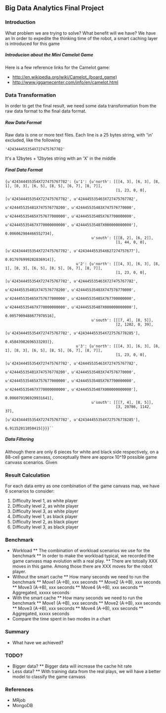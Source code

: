## Big Data Analytics Final Project

### Introduction

What problem we are trying to solve?
What benefit will we have?
We have an 
In order to expedite the thinking time of the robot, a smart caching layer is introduced for this game

##### Introducion about the Mini Camelot Game

Here is a few reference links for the Camelot game:
* http://en.wikipedia.org/wiki/Camelot_(board_game)
* http://www.iggamecenter.com/info/en/camelot.html

### Data Transformation

In order to get the final result, we need some data transformation from the raw data format to the final data format.

##### Raw Data Format

Raw data is one or more text files.
Each line is a 25 bytes string, with '\n' excluded, like the following
```
'424344455354X727475767782'
```
It's a 12bytes + 12bytes string with an 'X' in the middle

##### Final Data Format

```
{u'424344455354X727475767782': {u'1': {u'north': [[[4, 3], [6, 3], [8, 1], [8, 3], [6, 5], [8, 5], [6, 7], [8, 7]],
                                                  [1, 23, 0, 0],
                                                  [u'424344455354X727475767782', u'424445535463X727475767782', 
                                                   u'424445535481X747576778200', u'424445535483X747576770000', 
                                                   u'424445535465X757677000000', u'424445535485X767700000000',
                                                   u'424445535467X770000000000', u'424445535487X000000000000'],
                                                  0.006062984466552734],
                                       u'south': [[[8, 2], [6, 2]],
                                                  [1, 44, 0, 0],
                                                  [u'424344455354X727475767782', u'424344455354X627274757677'],
                                                  0.017976999282836914]},
                                u'2': {u'north': [[[4, 3], [6, 3], [8, 1], [8, 3], [6, 5], [8, 5], [6, 7], [8, 7]],
                                                  [1, 23, 0, 0],
                                                  [u'424344455354X727475767782', u'424445535463X727475767782', 
                                                   u'424445535481X747576778200', u'424445535483X747576770000', 
                                                   u'424445535465X757677000000', u'424445535485X767700000000',
                                                   u'424445535467X770000000000', u'424445535487X000000000000'],
                                                  0.0057909488677978516],
                                       u'south': [[[7, 4], [8, 5]],
                                                  [2, 1202, 0, 39],
                                                  [u'424344455354X727475767782', u'424344455354X727576778285'],
                                                  0.45843982696533203]},
                                u'3': {u'north': [[[4, 3], [6, 3], [8, 1], [8, 3], [6, 5], [8, 5], [6, 7], [8, 7]],
                                                  [1, 23, 0, 0],
                                                  [u'424344455354X727475767782', u'424445535463X727475767782', 
                                                   u'424445535481X747576778200', u'424445535483X747576770000', 
                                                   u'424445535465X757677000000', u'424445535485X767700000000',
                                                   u'424445535467X770000000000', u'424445535487X000000000000'],
                                                  0.006079196929931641],
                                       u'south': [[[7, 4], [8, 5]],
                                                  [3, 20786, 1142, 37],
                                                  [u'424344455354X727475767782', u'424344455354X727576778285'],
                                                  6.91152811050415]}}}``
```

##### Data Filtering

Although there are only 6 pieces for white and black side respectively, on a 88-cell game canvass, 
conceptually there are approx 10^19 possible game canvass scenarios. Given 

### Result Calculation
 
For each data entry as one combination of the game canvass map, we have 6 scenarios to consider:
1. Difficulty level 1, as white player
2. Difficulty level 2, as white player
3. Difficulty level 3, as white player
4. Difficulty level 1, as black player
5. Difficulty level 2, as black player
6. Difficulty level 3, as black player

### Benchmark

* Workload
** The combination of workload scenarios we use for the benchmark
** In order to make the workload typical, we recorded the game canvass map evolution with a real play.
** There are totoally XXX moves in this game. Among those there are XXX moves for the robot player.
* Without the smart cache
** How many seconds we need to run the benchmark
** Move1 (A->B), xxx seconds
** Move2 (A->B), xxx seconds
** Move3 (A->B), xxx seconds
** Move4 (A->B), xxx seconds
** Aggregated, xxxxx seconds
* With the smart cache
** How many seconds we need to run the benchmark
** Move1 (A->B), xxx seconds
** Move2 (A->B), xxx seconds
** Move3 (A->B), xxx seconds
** Move4 (A->B), xxx seconds
** Aggregated, xxxxx seconds
* Compare the time spent in two modes in a chart

### Summary
* What have we achieved?

### TODO?
* Bigger data?
** Bigger data will increase the cache hit rate
* Less data?
** With training data from the real plays, we will have a better model to classify the game canvass

### References
* MRjob
* MongoDB

